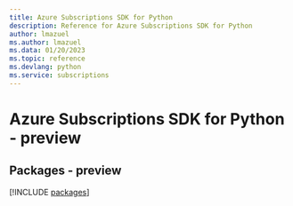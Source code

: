 ```yaml
---
title: Azure Subscriptions SDK for Python
description: Reference for Azure Subscriptions SDK for Python
author: lmazuel
ms.author: lmazuel
ms.data: 01/20/2023
ms.topic: reference
ms.devlang: python
ms.service: subscriptions
---
```

# Azure Subscriptions SDK for Python - preview
## Packages - preview
[!INCLUDE [packages](subscriptions-index.md)]